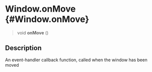 Window.onMove {#Window.onMove}
=============

> void **onMove** ()

Description
-----------

An event-handler callback function, called when the window has been
moved
